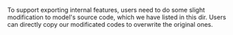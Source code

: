 To support exporting internal features, users need to do some slight modification to model's source code, which we have listed in this dir. Users can directly copy our modificated codes to overwrite the original ones. 